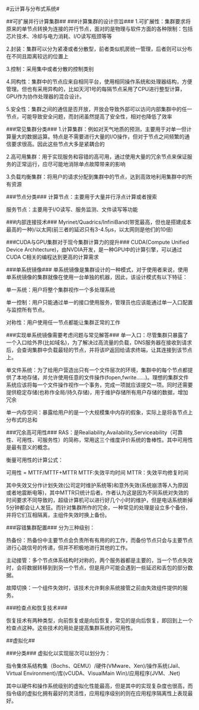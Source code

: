#云计算与分布式系统#

##可扩展并行计算集群##
###计算集群的设计宗旨###
1.可扩展性：集群要求将原来的单节点转换为连接的并行节点，面对的是物理与软件方面的各种限制：包括芯片技术、冷却与电力消耗、I/O读写瓶颈等等

2.封装：集群可以分为紧凑或者分散型，前者类似机房统一管理，后者则可以分布在不同且距离较远的位置上

3.控制：采用集中或者分散的控制类别

4.同构性：集群中的节点应来自相同平台，使用相同操作系统和处理器结构，方便管理。但也有采用异构的，比如天河1号的每隔节点采用了CPU进行整型计算，GPU作为协作处理器的混合设计。

5.安全性：集群之间的通信是否开放，开放会导致外部可以访问内部集群中的任一节点，可能导致安全问题，而封闭虽然提高了安全性，相对也降低了效率

###常见集群分类###
1.计算集群：例如对天气地质的预测，主要用于对单一但计算量大的数据运算。特点是不需要进行大量的I/O操作，但对于节点之间频繁的通信要求很高。因此这些节点大多是紧耦合的

2.高可用集群：用于实现服务和容错的高可用，通过使用大量的冗余节点来保证服务的正常运行，应尽可能地消除单点故障带来的影响

3.负载均衡集群：将用户的请求分配到集群中的节点，达到高效地利用集群中的所有资源

###节点分类###
计算节点：主要用于大量并行浮点计算或者搜索

服务节点：主要用于I/O读写、服务监测、文件读写等功能

###内部连接技术###
Myrinet/Quadrics/InfiniBand(带宽最高，但也是搭建成本最高的一种)/以太网(前三者的延迟只有3-4.5μs，以太网则是他们的10倍)

###CUDA与GPU集群对于现今集群计算力的提升###
CUDA(Compute Unified Device Architecture)，由NVDIA开发，是一种GPU中的计算引擎，可以通过CUDA C相关的编程达到更高的计算需求

###单系统镜像###
单系统镜像是集群设计的一种模式，对于使用者来说，使用单系统镜像的集群就像在使用一台单独的机器，因此，该设计模式有以下特征：

单一系统：用户将整个集群视作一个多处理系统

单一控制：用户只能通过单一的接口使用服务，管理员也应该能通过单一入口配置与监控所有节点。

对称性：用户使用任一节点都能让集群正常的工作

###实现单系统镜像需要考虑问题与常见解答###
单一入口：尽管集群只暴露了一个入口给外界(比如域名)，为了解决过高流量的负载，DNS服务器在接收到请求后，会查询集群中负载最轻的节点，并将该IP返回给请求终端，让其连接到该节点上。

单文件系统：为了给用户营造出只有一个文件层次的环境，集群中的每个节点都提供了本地存储，并允许使用任意的文件操作(fopen,fwrite……)。理想的集群文件系统应该将每一个文件操作视作一个事务，完成一项就应该提交一项。同时还需要提供稳定存储(也称作全局/持久存储)，用于维护存储所有用户存储的数据，增加冗余

单一内存空间：暴露给用户的是一个大规模集中内存的假象，实际上是将各节点上分布式的总和


###冗余高可用性###
RAS：是Realiability,Availability,Serviceability（可靠性、可用性、可服务性）的简称，常用这三个维度评价系统的鲁棒性。其中可用性是最有意义的概念。

衡量可用性的计算公式：

可用性 = MTTF/MTTF+MTTR
MTTF:失效平均时间  MTTR：失效平均修复时间

其中失效又分作计划失效(公司定时维护系统等)和意外失效(系统崩溃等人为原因或者地震断电等)，其中MTTR只统计后者。作者认为这是因为不同系统对失效的时间要求不同导致的，超级计算机可以进行好几个小时的维护，但是电话系统断掉5分钟都会让人发狂。而针对集群所作的冗余，一种常见的处理是设立多个备份，并将它们互相隔离，主组件失效时换上备份。

###容错集群配置###
分为三种级别：

热备份：热备份中主要节点会负责所有有用的的工作，而备份节点只会与主要节点进行心跳信号的传递，但并不积极地进行其他的工作。

主动接管：多个节点体系结构时对称的，两个服务器都是主要的，当一个节点失效时，会将数据转移到到另一个节点，但是用户可能会遇到一些延迟和丢包的部分数据。

故障切换：一个组件失效时，该技术允许剩余系统接管之前由失效组件提供的服务。

###检查点和恢复技术###

恢复技术有两种类型，向前恢复或是向后恢复，常见的是向后恢复，即回到上一个检查点这种。这些技术的用处是提高集群系统的可用性。

##虚拟化##
 
###分类###
虚拟化以实现层次可以划分为：

指令集体系结构集（Bochs、QEMU）/硬件(VMware、Xen)/操作系统(Jail、Virtual Environment)/库(vCUDA、VisualMain Win)/应用程序(JVM、.Net)

其中以硬件和操作系统级别的虚拟化性能最高，但是其中的实现复杂度也很高，而指令级的虚拟化拥有最好的灵活性，应用程序级别的则在应用程序隔离性上表现最好。


